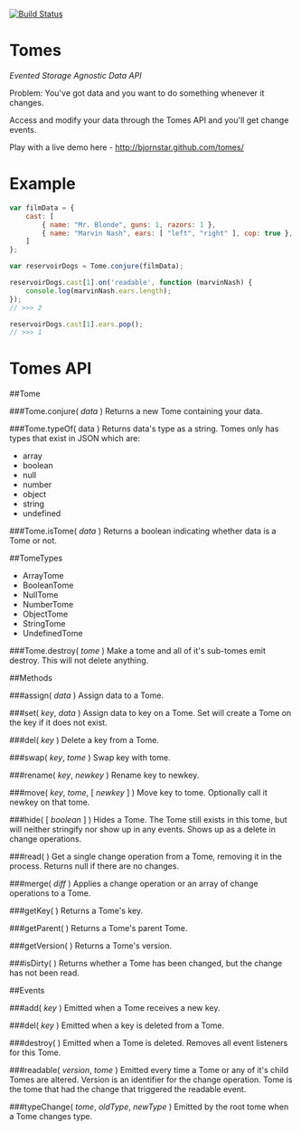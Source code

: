 [![Build Status](https://travis-ci.org/Wizcorp/node-tomes.png)](https://travis-ci.org/Wizcorp/node-tomes)

Tomes
=========

*Evented Storage Agnostic Data API*

Problem: You've got data and you want to do something whenever it changes.

Access and modify your data through the Tomes API and you'll get change events.

Play with a live demo here - http://bjornstar.github.com/tomes/

Example
=======
```javascript
var filmData = {
	cast: [
		{ name: "Mr. Blonde", guns: 1, razors: 1 },
		{ name: "Marvin Nash", ears: [ "left", "right" ], cop: true },
	]
};

var reservoirDogs = Tome.conjure(filmData);

reservoirDogs.cast[1].on('readable', function (marvinNash) {
	console.log(marvinNash.ears.length);
});
// >>> 2

reservoirDogs.cast[1].ears.pop();
// >>> 1
```

Tomes API
=========

##Tome

###Tome.conjure( *data* )
Returns a new Tome containing your data.

###Tome.typeOf( data )
Returns data's type as a string. Tomes only has types that exist in JSON which are:
 - array
 - boolean
 - null
 - number
 - object
 - string
 - undefined

###Tome.isTome( *data* )
Returns a boolean indicating whether data is a Tome or not.

##TomeTypes
 - ArrayTome
 - BooleanTome
 - NullTome
 - NumberTome
 - ObjectTome
 - StringTome
 - UndefinedTome

###Tome.destroy( *tome* )
Make a tome and all of it's sub-tomes emit destroy. This will not delete anything.

##Methods

###assign( *data* )
Assign data to a Tome.

###set( *key*, *data* )
Assign data to key on a Tome. Set will create a Tome on the key if it does not exist.

###del( *key* )
Delete a key from a Tome.

###swap( *key*, *tome* )
Swap key with tome.

###rename( *key*, *newkey* )
Rename key to newkey.

###move( *key*, *tome*, [ *newkey* ] )
Move key to tome. Optionally call it newkey on that tome.

###hide( [ *boolean* ] )
Hides a Tome. The Tome still exists in this tome, but will neither stringify nor show up in any events. Shows up as a delete in change operations.

###read( )
Get a single change operation from a Tome, removing it in the process. Returns null if there are no changes.

###merge( *diff* )
Applies a change operation or an array of change operations to a Tome.

###getKey( )
Returns a Tome's key.

###getParent( )
Returns a Tome's parent Tome.

###getVersion( )
Returns a Tome's version.

###isDirty( )
Returns whether a Tome has been changed, but the change has not been read.

##Events

###add( *key* )
Emitted when a Tome receives a new key.

###del( *key* )
Emitted when a key is deleted from a Tome.

###destroy( )
Emitted when a Tome is deleted. Removes all event listeners for this Tome.

###readable( *version*, *tome* )
Emitted every time a Tome or any of it's child Tomes are altered. Version is an identifier for the change operation. Tome is the tome that had the change that triggered the readable event.

###typeChange( *tome*, *oldType*, *newType* )
Emitted by the root tome when a Tome changes type.
